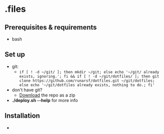 # .files

## Prerequisites & requirements
- bash

## Set up
- git:
    - ``if [ ! -d ~/git/ ]; then mkdir ~/git; else echo '~/git/ already exists, ignoring.'; fi && if [ ! -d ~/git/dotfiles/ ]; then git clone https://github.com/runarsf/dotfiles.git ~/git/dotfiles; else echo '~/git/dotfiles already exists, nothing to do.; fi'``
- don't have git?
    - [Download](https://github.com/runarsf/dotfiles/archive/master.zip) the repo as a zip
- **./deploy.sh --help** for more info

## Installation
-
